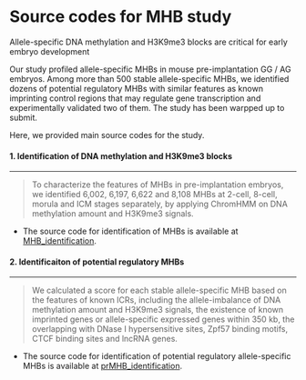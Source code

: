 # Source codes for MHB study



Allele-specific DNA methylation and H3K9me3 blocks are critical for early embryo development



Our study profiled allele-specific MHBs in mouse pre-implantation GG / AG embryos. Among more than 500 stable allele-specific MHBs, we identified dozens of potential regulatory MHBs with similar features as known imprinting control regions that may regulate gene transcription and experimentally validated two of them. The study has been warpped up to submit.



Here, we provided main source codes for the study.

#### 1. Identification of DNA methylation and H3K9me3 blocks

---------------------------------------------------------------------------------------------------------------------------------------------------------------

> To characterize the features of MHBs in pre-implantation embryos, we identified 6,002, 6,197, 6,622 and 8,108 MHBs at 2-cell, 8-cell, morula and ICM stages separately, by applying ChromHMM on DNA methylation amount and H3K9me3 signals.

+ The source code for identification of MHBs is available at	[MHB_identification]().

#### 2. Identificaiton of potential regulatory MHBs
------------------------------------------------------------------------------------------------------------------------------

> We calculated a score for each stable allele-specific MHB based on the features of known ICRs, including the allele-imbalance of DNA methylation amount and H3K9me3 signals, the existence of known imprinted genes or allele-specific expressed genes within 350 kb, the overlapping with DNase I hypersensitive sites, Zpf57 binding motifs, CTCF binding sites and lncRNA genes. 

+ The source code for identification of potential regulatory allele-specific MHBs is available at [prMHB_identification]().

  
